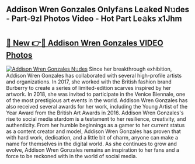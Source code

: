 ## Addison Wren Gonzales Onlyf𝚊ns Le𝚊ked N𝚞des - Part-9zI Photos Video - Hot Part Le𝚊ks x1Jhm

# <h2><a href="http://ab69779.deff.icu/?id=Addison+Wren+Gonzales">🔗 New 👉🔴 Addison Wren Gonzales VIDEO Photos</a></h2>

[![Addison Wren Gonzales N𝚞des](https://i.imgur.com/rIISA9y.gif)](http://ab69779.deff.icu/?id=Addison+Wren+Gonzales)
Since her breakthrough exhibition, Addison Wren Gonzales has collaborated with several high-profile artists and organizations. In 2017, she worked with the British fashion brand Burberry to create a series of limited-edition scarves inspired by her artwork. In 2018, she was invited to participate in the Venice Biennale, one of the most prestigious art events in the world. Addison Wren Gonzales has also received several awards for her work, including the Young Artist of the Year Award from the British Art Awards in 2016. Addison Wren Gonzales's rise to social media stardom is a testament to her resilience, creativity, and authenticity. From her humble beginnings as a gamer to her current status as a content creator and model, Addison Wren Gonzales has proven that with hard work, dedication, and a little bit of charm, anyone can make a name for themselves in the digital world. As she continues to grow and evolve, Addison Wren Gonzales remains an inspiration to her fans and a force to be reckoned with in the world of social media.
